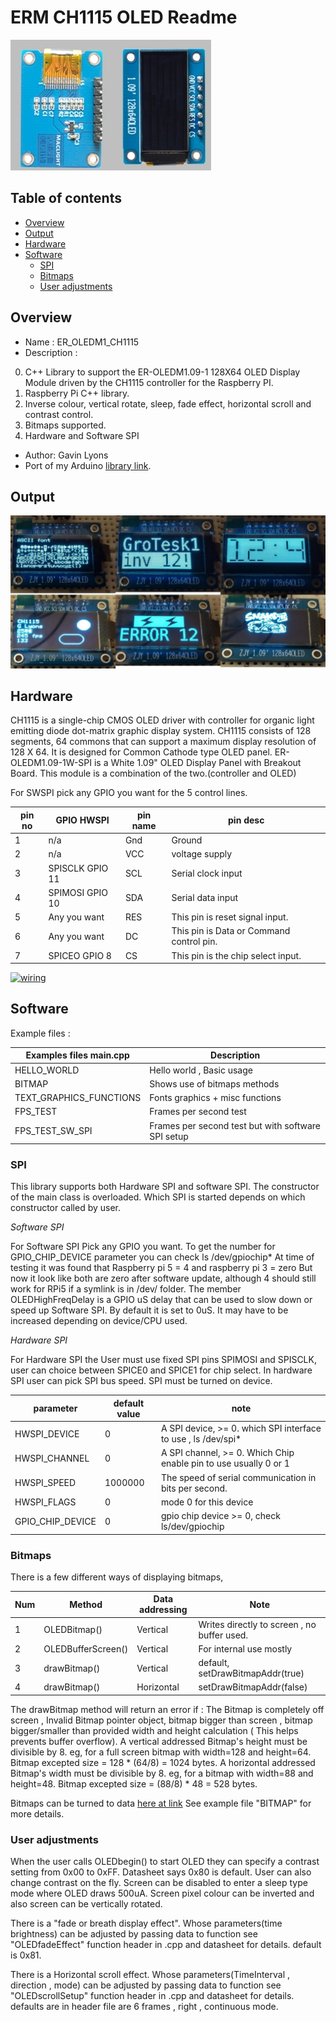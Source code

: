 # ERM CH1115 OLED Readme

[![ OLED image](https://github.com/gavinlyonsrepo/ER_OLEDM1_CH1115/blob/main/extras/image/oled.jpg)](https://github.com/gavinlyonsrepo/ER_OLEDM1_CH1115/blob/main/extras/image/oled.jpg)

## Table of contents


  * [Overview](#overview)
  * [Output](#output)
  * [Hardware](#hardware)
  * [Software](#software)
      * [SPI](#spi)
      * [Bitmaps](#bitmaps)
      * [User adjustments](#user-adjustments)


## Overview

* Name : ER_OLEDM1_CH1115
* Description :

0. C++ Library to support the ER-OLEDM1.09-1 128X64 OLED Display Module
   driven by the CH1115 controller for the Raspberry PI.
1. Raspberry Pi C++ library.
2. Inverse colour, vertical rotate, sleep, fade effect, horizontal scroll and contrast control.
3. Bitmaps supported.
4. Hardware and Software SPI

* Author: Gavin Lyons
* Port of my Arduino [library link](https://github.com/gavinlyonsrepo/ER_OLEDM1_CH1115).

## Output

[![ output image ](https://github.com/gavinlyonsrepo/ER_OLEDM1_CH1115_PICO/blob/main/extra/image/all.jpg)](https://github.com/gavinlyonsrepo/ER_OLEDM1_CH1115_PICO/blob/main/extra/image/all.jpg)


## Hardware

CH1115 is a single-chip CMOS OLED driver with controller for organic light emitting diode dot-matrix graphic display system. CH1115 consists of 128 segments, 64 commons that can support a maximum display resolution of 128 X 64. It is designed for Common Cathode type OLED panel. ER-OLEDM1.09-1W-SPI is a White 1.09" OLED Display Panel with Breakout Board. This module is a combination of the two.(controller and OLED)

For SWSPI pick any GPIO you want for the 5 control lines.

| pin no| GPIO HWSPI | pin name | pin desc |
|---|---|---| ---|
| 1 | n/a |Gnd | Ground |
| 2 | n/a |VCC | voltage supply |
| 3 | SPISCLK GPIO 11 |SCL | Serial clock input |
| 4 | SPIMOSI GPIO 10 |SDA | Serial data input |
| 5 | Any you want | RES | This pin is reset signal input.  |
| 6 | Any you want | DC | This pin is Data or Command control pin. |
| 7 | SPICEO GPIO 8 | CS | This pin is the chip select input.  |

[![ wiring ](https://github.com/gavinlyonsrepo/Display_Lib_RPI/blob/main/extra/images/ch1115.png)](https://github.com/gavinlyonsrepo/Display_Lib_RPI/blob/main/extra/images/ch1115.png)

## Software

Example files : 

| Examples files main.cpp  | Description |
| ------ | ------ |
| HELLO_WORLD | Hello world , Basic usage |
| BITMAP | Shows use of bitmaps methods  |
| TEXT_GRAPHICS_FUNCTIONS | Fonts graphics + misc functions |
| FPS_TEST |  Frames per second test  |
| FPS_TEST_SW_SPI | Frames per second test but with software SPI setup|

### SPI

This library supports both Hardware SPI and software SPI.
The constructor of the main class is overloaded.
Which SPI is started depends on which constructor called by user.

*Software SPI*

For Software SPI Pick any GPIO you want.
To get the number for GPIO_CHIP_DEVICE parameter you can check ls /dev/gpiochip*
At time of testing it was found that Raspberry pi 5 = 4 and raspberry pi 3 = zero 
But now it look like both are zero after software update, although 4 should still work for RPi5 
if a symlink is in /dev/ folder. 
The member OLEDHighFreqDelay is a GPIO uS delay that
can be used to slow down or speed up Software SPI.
By default it is set to 0uS. It may have to be increased depending on device/CPU used.

*Hardware SPI*

For Hardware SPI the User must use fixed SPI pins SPIMOSI and SPISCLK, user can choice between SPICE0 and SPICE1 
for chip select. In hardware SPI user can pick SPI bus speed. SPI must be turned on device.

| parameter | default value | note  |
| --- | --- | --- |
| HWSPI_DEVICE | 0| A SPI device, >= 0. which SPI interface to use , ls /dev/spi*|
| HWSPI_CHANNEL | 0 |A SPI channel, >= 0. Which Chip enable pin to use usually 0 or 1|
| HWSPI_SPEED |  1000000| The speed of serial communication in bits per second.|
| HWSPI_FLAGS | 0|  mode 0 for this device |
| GPIO_CHIP_DEVICE | 0| gpio chip device >= 0, check ls/dev/gpiochip |

### Bitmaps

There is a few different ways of displaying bitmaps,

| Num | Method |  Data addressing | Note |
| ------ | ------  | ------ |  ------ |
| 1 | OLEDBitmap() |  Vertical |  Writes directly to screen , no buffer used. |
| 2 | OLEDBufferScreen() |  Vertical  | For internal use mostly |
| 3 | drawBitmap() |  Vertical | default, setDrawBitmapAddr(true) |
| 4 | drawBitmap() |  Horizontal | setDrawBitmapAddr(false) |

The drawBitmap method will return an error if : The Bitmap is completely off screen ,
Invalid Bitmap pointer object, bitmap bigger than screen , bitmap bigger/smaller than provided width and height calculation
( This helps prevents buffer overflow).
A vertical addressed Bitmap's height must be divisible by 8. eg, for a full screen bitmap with width=128 and height=64.
Bitmap excepted size = 128 * (64/8) = 1024 bytes.
A horizontal addressed Bitmap's width must be divisible by 8. eg, for a bitmap with width=88 and height=48.
Bitmap excepted size = (88/8) * 48 = 528 bytes.

Bitmaps can be turned to data [here at link]( https://javl.github.io/image2cpp/)
See example file "BITMAP" for more details.

### User adjustments

When the user calls OLEDbegin() to start OLED they can specify a contrast setting from 0x00 to 0xFF. Datasheet says 0x80 is default. User can also change contrast on the fly.
Screen can be disabled to enter a sleep type mode where OLED draws 500uA.
Screen pixel colour can be inverted and also screen can be vertically rotated.

There is a "fade or breath display effect". Whose parameters(time brightness) can be adjusted by passing data to function see "OLEDfadeEffect" function header  in .cpp and datasheet for details.
default is 0x81.

There is a  Horizontal scroll effect. Whose parameters(TimeInterval , direction , mode)
can be adjusted by passing data to function see "OLEDscrollSetup" function header in .cpp and datasheet for details. defaults are in header file are 6 frames , right , continuous mode.
